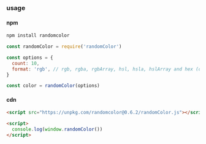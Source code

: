 ### usage

#### npm

```bash
npm install randomcolor
```

```js
const randomColor = require('randomColor')

const options = {
  count: 10,
  format: 'rgb', // rgb, rgba, rgbArray, hsl, hsla, hslArray and hex (default)
}

const color = randomColor(options)
```

#### cdn

```html
<script src="https://unpkg.com/randomcolor@0.6.2/randomColor.js"></script>

<script>
  console.log(window.randomColor())
</script>
```
